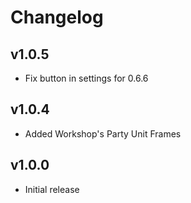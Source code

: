 # Changelog

## v1.0.5
* Fix button in settings for 0.6.6

## v1.0.4
* Added Workshop's Party Unit Frames

## v1.0.0
* Initial release
